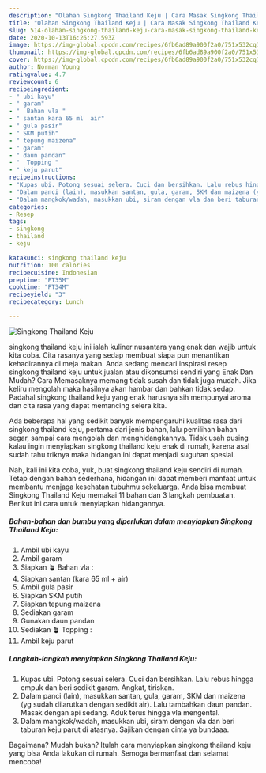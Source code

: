 ```yaml
---
description: "Olahan Singkong Thailand Keju | Cara Masak Singkong Thailand Keju Yang Enak dan Simpel"
title: "Olahan Singkong Thailand Keju | Cara Masak Singkong Thailand Keju Yang Enak dan Simpel"
slug: 514-olahan-singkong-thailand-keju-cara-masak-singkong-thailand-keju-yang-enak-dan-simpel
date: 2020-10-13T16:26:27.593Z
image: https://img-global.cpcdn.com/recipes/6fb6ad89a900f2a0/751x532cq70/singkong-thailand-keju-foto-resep-utama.jpg
thumbnail: https://img-global.cpcdn.com/recipes/6fb6ad89a900f2a0/751x532cq70/singkong-thailand-keju-foto-resep-utama.jpg
cover: https://img-global.cpcdn.com/recipes/6fb6ad89a900f2a0/751x532cq70/singkong-thailand-keju-foto-resep-utama.jpg
author: Norman Young
ratingvalue: 4.7
reviewcount: 6
recipeingredient:
- " ubi kayu"
- " garam"
- "  Bahan vla "
- " santan kara 65 ml  air"
- " gula pasir"
- " SKM putih"
- " tepung maizena"
- " garam"
- " daun pandan"
- "  Topping "
- " keju parut"
recipeinstructions:
- "Kupas ubi. Potong sesuai selera. Cuci dan bersihkan. Lalu rebus hingga empuk dan beri sedikit garam. Angkat, tiriskan."
- "Dalam panci (lain), masukkan santan, gula, garam, SKM dan maizena (yg sudah dilarutkan dengan sedikit air). Lalu tambahkan daun pandan. Masak dengan api sedang. Aduk terus hingga vla mengental."
- "Dalam mangkok/wadah, masukkan ubi, siram dengan vla dan beri taburan keju parut di atasnya. Sajikan dengan cinta ya bundaaa."
categories:
- Resep
tags:
- singkong
- thailand
- keju

katakunci: singkong thailand keju 
nutrition: 100 calories
recipecuisine: Indonesian
preptime: "PT35M"
cooktime: "PT34M"
recipeyield: "3"
recipecategory: Lunch

---
```



![Singkong Thailand Keju](https://img-global.cpcdn.com/recipes/6fb6ad89a900f2a0/751x532cq70/singkong-thailand-keju-foto-resep-utama.jpg)


singkong thailand keju ini ialah kuliner nusantara yang enak dan wajib untuk kita coba. Cita rasanya yang sedap membuat siapa pun menantikan kehadirannya di meja makan.
Anda sedang mencari inspirasi resep singkong thailand keju untuk jualan atau dikonsumsi sendiri yang Enak Dan Mudah? Cara Memasaknya memang tidak susah dan tidak juga mudah. Jika keliru mengolah maka hasilnya akan hambar dan bahkan tidak sedap. Padahal singkong thailand keju yang enak harusnya sih mempunyai aroma dan cita rasa yang dapat memancing selera kita.

Ada beberapa hal yang sedikit banyak mempengaruhi kualitas rasa dari singkong thailand keju, pertama dari jenis bahan, lalu pemilihan bahan segar, sampai cara mengolah dan menghidangkannya. Tidak usah pusing kalau ingin menyiapkan singkong thailand keju enak di rumah, karena asal sudah tahu triknya maka hidangan ini dapat menjadi suguhan spesial.




Nah, kali ini kita coba, yuk, buat singkong thailand keju sendiri di rumah. Tetap dengan bahan sederhana, hidangan ini dapat memberi manfaat untuk membantu menjaga kesehatan tubuhmu sekeluarga. Anda bisa membuat Singkong Thailand Keju memakai 11 bahan dan 3 langkah pembuatan. Berikut ini cara untuk menyiapkan hidangannya.

<!--inarticleads1-->

##### Bahan-bahan dan bumbu yang diperlukan dalam menyiapkan Singkong Thailand Keju:

1. Ambil  ubi kayu
1. Ambil  garam
1. Siapkan  🪴 Bahan vla :
1. Siapkan  santan (kara 65 ml + air)
1. Ambil  gula pasir
1. Siapkan  SKM putih
1. Siapkan  tepung maizena
1. Sediakan  garam
1. Gunakan  daun pandan
1. Sediakan  🪴 Topping :
1. Ambil  keju parut




<!--inarticleads2-->

##### Langkah-langkah menyiapkan Singkong Thailand Keju:

1. Kupas ubi. Potong sesuai selera. Cuci dan bersihkan. Lalu rebus hingga empuk dan beri sedikit garam. Angkat, tiriskan.
1. Dalam panci (lain), masukkan santan, gula, garam, SKM dan maizena (yg sudah dilarutkan dengan sedikit air). Lalu tambahkan daun pandan. Masak dengan api sedang. Aduk terus hingga vla mengental.
1. Dalam mangkok/wadah, masukkan ubi, siram dengan vla dan beri taburan keju parut di atasnya. Sajikan dengan cinta ya bundaaa.




Bagaimana? Mudah bukan? Itulah cara menyiapkan singkong thailand keju yang bisa Anda lakukan di rumah. Semoga bermanfaat dan selamat mencoba!

